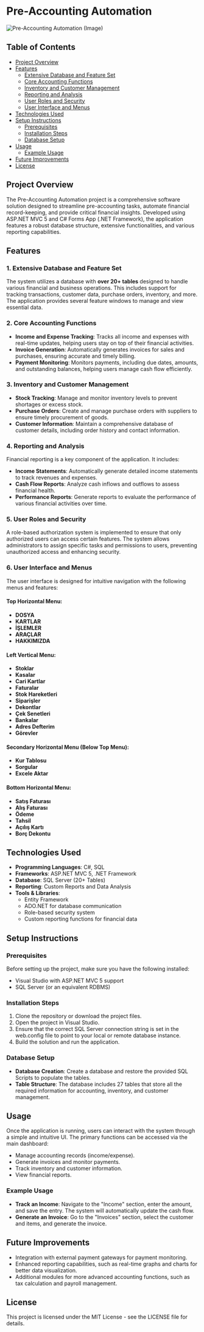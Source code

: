 # Pre-Accounting Automation
![**Pre-Accounting Automation (Image)**](docs/workflow-diagram.png)  

## Table of Contents
- [Project Overview](#project-overview)
- [Features](#features)
  - [Extensive Database and Feature Set](#extensive-database-and-feature-set)
  - [Core Accounting Functions](#core-accounting-functions)
  - [Inventory and Customer Management](#inventory-and-customer-management)
  - [Reporting and Analysis](#reporting-and-analysis)
  - [User Roles and Security](#user-roles-and-security)
  - [User Interface and Menus](#user-interface-and-menus)
- [Technologies Used](#technologies-used)
- [Setup Instructions](#setup-instructions)
  - [Prerequisites](#prerequisites)
  - [Installation Steps](#installation-steps)
  - [Database Setup](#database-setup)
- [Usage](#usage)
  - [Example Usage](#example-usage)
- [Future Improvements](#future-improvements)
- [License](#license)

## Project Overview
The Pre-Accounting Automation project is a comprehensive software solution designed to streamline pre-accounting tasks, automate financial record-keeping, and provide critical financial insights. Developed using ASP.NET MVC 5 and C# Forms App (.NET Framework), the application features a robust database structure, extensive functionalities, and various reporting capabilities.

## Features

### 1. Extensive Database and Feature Set
The system utilizes a database with **over 20+ tables** designed to handle various financial and business operations. This includes support for tracking transactions, customer data, purchase orders, inventory, and more. The application provides several feature windows to manage and view essential data.

### 2. Core Accounting Functions
- **Income and Expense Tracking**: Tracks all income and expenses with real-time updates, helping users stay on top of their financial activities.
- **Invoice Generation**: Automatically generates invoices for sales and purchases, ensuring accurate and timely billing.
- **Payment Monitoring**: Monitors payments, including due dates, amounts, and outstanding balances, helping users manage cash flow efficiently.

### 3. Inventory and Customer Management
- **Stock Tracking**: Manage and monitor inventory levels to prevent shortages or excess stock.
- **Purchase Orders**: Create and manage purchase orders with suppliers to ensure timely procurement of goods.
- **Customer Information**: Maintain a comprehensive database of customer details, including order history and contact information.

### 4. Reporting and Analysis
Financial reporting is a key component of the application. It includes:
- **Income Statements**: Automatically generate detailed income statements to track revenues and expenses.
- **Cash Flow Reports**: Analyze cash inflows and outflows to assess financial health.
- **Performance Reports**: Generate reports to evaluate the performance of various financial activities over time.

### 5. User Roles and Security
A role-based authorization system is implemented to ensure that only authorized users can access certain features. The system allows administrators to assign specific tasks and permissions to users, preventing unauthorized access and enhancing security.

### 6. User Interface and Menus
The user interface is designed for intuitive navigation with the following menus and features:

#### Top Horizontal Menu:
- **DOSYA**
- **KARTLAR**
- **İŞLEMLER**
- **ARAÇLAR**
- **HAKKIMIZDA**

#### Left Vertical Menu:
- **Stoklar**
- **Kasalar**
- **Cari Kartlar**
- **Faturalar**
- **Stok Hareketleri**
- **Siparişler**
- **Dekontlar**
- **Çek Senetleri**
- **Bankalar**
- **Adres Defterim**
- **Görevler**

#### Secondary Horizontal Menu (Below Top Menu):
- **Kur Tablosu**
- **Sorgular**
- **Excele Aktar**

#### Bottom Horizontal Menu:
- **Satış Faturası**
- **Alış Faturası**
- **Ödeme**
- **Tahsil**
- **Açılış Kartı**
- **Borç Dekontu**

## Technologies Used
- **Programming Languages**: C#, SQL
- **Frameworks**: ASP.NET MVC 5, .NET Framework
- **Database**: SQL Server (20+ Tables)
- **Reporting**: Custom Reports and Data Analysis
- **Tools & Libraries**:
  - Entity Framework
  - ADO.NET for database communication
  - Role-based security system
  - Custom reporting functions for financial data

## Setup Instructions

### Prerequisites
Before setting up the project, make sure you have the following installed:
- Visual Studio with ASP.NET MVC 5 support
- SQL Server (or an equivalent RDBMS)

### Installation Steps
1. Clone the repository or download the project files.
2. Open the project in Visual Studio.
3. Ensure that the correct SQL Server connection string is set in the web.config file to point to your local or remote database instance.
4. Build the solution and run the application.

### Database Setup
- **Database Creation**: Create a database and restore the provided SQL Scripts to populate the tables.
- **Table Structure**: The database includes 27 tables that store all the required information for accounting, inventory, and customer management.

## Usage
Once the application is running, users can interact with the system through a simple and intuitive UI. The primary functions can be accessed via the main dashboard:
- Manage accounting records (income/expense).
- Generate invoices and monitor payments.
- Track inventory and customer information.
- View financial reports.

### Example Usage
- **Track an Income**: Navigate to the "Income" section, enter the amount, and save the entry. The system will automatically update the cash flow.
- **Generate an Invoice**: Go to the "Invoices" section, select the customer and items, and generate the invoice.

## Future Improvements
- Integration with external payment gateways for payment monitoring.
- Enhanced reporting capabilities, such as real-time graphs and charts for better data visualization.
- Additional modules for more advanced accounting functions, such as tax calculation and payroll management.

## License
This project is licensed under the MIT License - see the LICENSE file for details.
